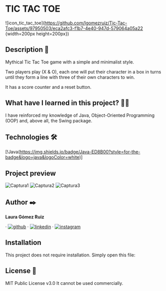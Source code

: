 # TIC TAC TOE
![icon_tic_tac_toe](https://github.com/lgomezruiz/Tic-Tac-Toe/assets/97950503/eca2afc3-f1b7-4e40-947d-579064a05a22 {width=200px height=200px})

## Description 📑

Mythical Tic Tac Toe game with a simple and minimalist style.

Two players play (X & O), each one will put their character in a box in turns until they form a line with three of their own characters to win.

It has a score counter and a reset button.

## What have I learned in this project? 🙇🏻 

I have reinforced my knowledge of Java, Object-Oriented Programming (OOP) and, above all, the Swing package.

## Technologies 🛠

[!Java(https://img.shields.io/badge/Java-ED8B00?style=for-the-badge&logo=java&logoColor=white)]

## Project preview

![Captura1](https://github.com/lgomezruiz/Tic-Tac-Toe/assets/97950503/48ce6021-1ba8-4e0f-9d5d-6b236b7430ad)
![Captura2](https://github.com/lgomezruiz/Tic-Tac-Toe/assets/97950503/216e7639-9d8a-4296-8c2d-a58db2184119)
![Captura3](https://github.com/lgomezruiz/Tic-Tac-Toe/assets/97950503/dd8ecf7a-2630-4b3e-b312-42daed08b7bd)

## Author ✒️
**Laura Gómez Ruiz**

· [![github](https://img.shields.io/static/v1?label=&message=github&color=171515&logo=github&logoColor=white&style=for-the-badge)](https://github.com/lgomezruiz)
· [![linkedin](https://img.shields.io/static/v1?label=&message=linkedin&color=0e76a8&logo=linkedin&logoColor=white&style=for-the-badge)](https://www.linkedin.com/in/lgomezruiz/)
· [![instagram](https://img.shields.io/static/v1?label=&message=instagram&color=5B51D8&logo=instagram&logoColor=white&style=for-the-badge)](https://www.instagram.com/onebreathlaura/)

## Installation 
This project does not require installation. Simply open this file:
  
## License 📄
MIT Public License v3.0
It cannot be used commercially.
